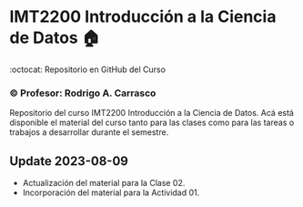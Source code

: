 # IMT2200 Introducción a la Ciencia de Datos :house:
:octocat: Repositorio en GitHub del Curso

### :copyright: Profesor: Rodrigo A. Carrasco

Repositorio del curso IMT2200 Introducción a la Ciencia de Datos. 
Acá está disponible el material del curso tanto para las clases como para las tareas o trabajos a desarrollar durante el semestre.

## Update 2023-08-09
- Actualización del material para la Clase 02.
- Incorporación del material para la Actividad 01.
